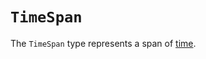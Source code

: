 # `TimeSpan`

The `TimeSpan` type represents a span of [time][general-type-time].

[general-type-time]: ../../../../reference/types/time.md
